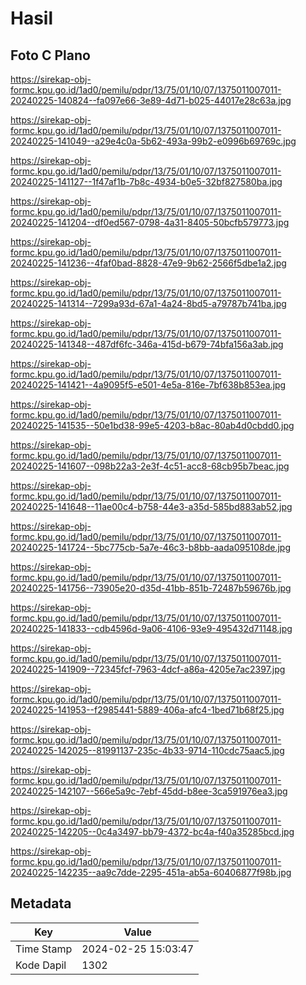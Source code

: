# Hasil

## Foto C Plano

https://sirekap-obj-formc.kpu.go.id/1ad0/pemilu/pdpr/13/75/01/10/07/1375011007011-20240225-140824--fa097e66-3e89-4d71-b025-44017e28c63a.jpg

https://sirekap-obj-formc.kpu.go.id/1ad0/pemilu/pdpr/13/75/01/10/07/1375011007011-20240225-141049--a29e4c0a-5b62-493a-99b2-e0996b69769c.jpg

https://sirekap-obj-formc.kpu.go.id/1ad0/pemilu/pdpr/13/75/01/10/07/1375011007011-20240225-141127--1f47af1b-7b8c-4934-b0e5-32bf827580ba.jpg

https://sirekap-obj-formc.kpu.go.id/1ad0/pemilu/pdpr/13/75/01/10/07/1375011007011-20240225-141204--df0ed567-0798-4a31-8405-50bcfb579773.jpg

https://sirekap-obj-formc.kpu.go.id/1ad0/pemilu/pdpr/13/75/01/10/07/1375011007011-20240225-141236--4faf0bad-8828-47e9-9b62-2566f5dbe1a2.jpg

https://sirekap-obj-formc.kpu.go.id/1ad0/pemilu/pdpr/13/75/01/10/07/1375011007011-20240225-141314--7299a93d-67a1-4a24-8bd5-a79787b741ba.jpg

https://sirekap-obj-formc.kpu.go.id/1ad0/pemilu/pdpr/13/75/01/10/07/1375011007011-20240225-141348--487df6fc-346a-415d-b679-74bfa156a3ab.jpg

https://sirekap-obj-formc.kpu.go.id/1ad0/pemilu/pdpr/13/75/01/10/07/1375011007011-20240225-141421--4a9095f5-e501-4e5a-816e-7bf638b853ea.jpg

https://sirekap-obj-formc.kpu.go.id/1ad0/pemilu/pdpr/13/75/01/10/07/1375011007011-20240225-141535--50e1bd38-99e5-4203-b8ac-80ab4d0cbdd0.jpg

https://sirekap-obj-formc.kpu.go.id/1ad0/pemilu/pdpr/13/75/01/10/07/1375011007011-20240225-141607--098b22a3-2e3f-4c51-acc8-68cb95b7beac.jpg

https://sirekap-obj-formc.kpu.go.id/1ad0/pemilu/pdpr/13/75/01/10/07/1375011007011-20240225-141648--11ae00c4-b758-44e3-a35d-585bd883ab52.jpg

https://sirekap-obj-formc.kpu.go.id/1ad0/pemilu/pdpr/13/75/01/10/07/1375011007011-20240225-141724--5bc775cb-5a7e-46c3-b8bb-aada095108de.jpg

https://sirekap-obj-formc.kpu.go.id/1ad0/pemilu/pdpr/13/75/01/10/07/1375011007011-20240225-141756--73905e20-d35d-41bb-851b-72487b59676b.jpg

https://sirekap-obj-formc.kpu.go.id/1ad0/pemilu/pdpr/13/75/01/10/07/1375011007011-20240225-141833--cdb4596d-9a06-4106-93e9-495432d71148.jpg

https://sirekap-obj-formc.kpu.go.id/1ad0/pemilu/pdpr/13/75/01/10/07/1375011007011-20240225-141909--72345fcf-7963-4dcf-a86a-4205e7ac2397.jpg

https://sirekap-obj-formc.kpu.go.id/1ad0/pemilu/pdpr/13/75/01/10/07/1375011007011-20240225-141953--f2985441-5889-406a-afc4-1bed71b68f25.jpg

https://sirekap-obj-formc.kpu.go.id/1ad0/pemilu/pdpr/13/75/01/10/07/1375011007011-20240225-142025--81991137-235c-4b33-9714-110cdc75aac5.jpg

https://sirekap-obj-formc.kpu.go.id/1ad0/pemilu/pdpr/13/75/01/10/07/1375011007011-20240225-142107--566e5a9c-7ebf-45dd-b8ee-3ca591976ea3.jpg

https://sirekap-obj-formc.kpu.go.id/1ad0/pemilu/pdpr/13/75/01/10/07/1375011007011-20240225-142205--0c4a3497-bb79-4372-bc4a-f40a35285bcd.jpg

https://sirekap-obj-formc.kpu.go.id/1ad0/pemilu/pdpr/13/75/01/10/07/1375011007011-20240225-142235--aa9c7dde-2295-451a-ab5a-60406877f98b.jpg


## Metadata

| Key        | Value               |
| ---------- | ------------------- |
| Time Stamp | 2024-02-25 15:03:47 |
| Kode Dapil | 1302                |



